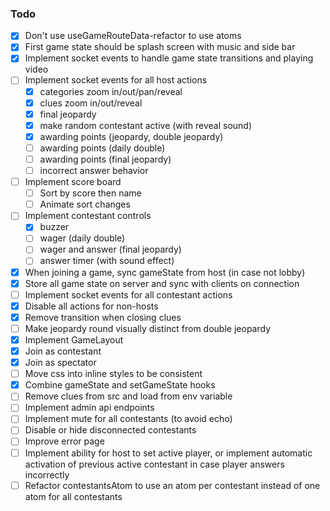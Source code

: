 
### Todo

- [x] Don't use useGameRouteData-refactor to use atoms
- [x] First game state should be splash screen with music and side bar
- [x] Implement socket events to handle game state transitions and playing video
- [ ] Implement socket events for all host actions
  + [x] categories zoom in/out/pan/reveal
  + [x] clues zoom in/out/reveal
  + [x] final jeopardy
  + [x] make random contestant active (with reveal sound)
  + [x] awarding points (jeopardy, double jeopardy)
  + [ ] awarding points (daily double)
  + [ ] awarding points (final jeopardy)
  + [ ] incorrect answer behavior
- [ ] Implement score board
  + [ ] Sort by score then name
  + [ ] Animate sort changes
- [ ] Implement contestant controls
  + [x] buzzer
  + [ ] wager (daily double)
  + [ ] wager and answer (final jeopardy)
  + [ ] answer timer (with sound effect)
- [x] When joining a game, sync gameState from host (in case not lobby)
- [x] Store all game state on server and sync with clients on connection
- [ ] Implement socket events for all contestant actions
- [x] Disable all actions for non-hosts
- [x] Remove transition when closing clues
- [ ] Make jeopardy round visually distinct from double jeopardy
- [x] Implement GameLayout
- [x] Join as contestant 
- [x] Join as spectator
- [ ] Move css into inline styles to be consistent
- [x] Combine gameState and setGameState hooks
- [ ] Remove clues from src and load from env variable
- [ ] Implement admin api endpoints
- [ ] Implement mute for all contestants (to avoid echo)
- [ ] Disable or hide disconnected contestants
- [ ] Improve error page
- [ ] Implement ability for host to set active player, or implement automatic activation of previous active contestant in case player answers incorrectly
- [ ] Refactor contestantsAtom to use an atom per contestant instead of one atom for all contestants

